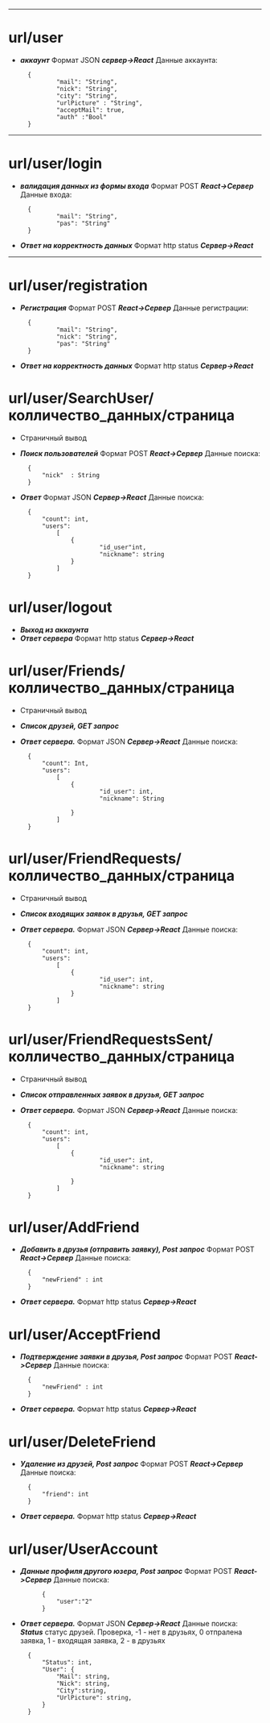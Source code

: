 ----------
# url/user 
- ***аккаунт***
 Формат JSON ***сервер->React***
 Данные аккаунта:


		{ 
				"mail": "String",
				"nick": "String",
				"city": "String",
				"urlPicture" : "String",
				"acceptMail": true,
				"auth" :"Bool"
		}

---
# url/user/login
- ***валидация данных из формы входа***
 Формат POST ***React->Сервер***
 Данные входа:
 

		{ 
				"mail": "String",
				"pas": "String"
		}
			
 
- ***Ответ на корректность данных***
 Формат http status ***Сервер->React***

 
---

# url/user/registration 
- ***Регистрация***
 Формат POST ***React->Сервер***
 Данные регистрации:

		{ 
				"mail": "String",
				"nick": "String",
				"pas": "String"			
		}

- ***Ответ на корректность данных***
 Формат http status ***Сервер->React***


# url/user/SearchUser/колличеcтво_данных/страница
- Страничный вывод
- ***Поиск пользователей***
 Формат POST ***React->Сервер***
 Данные поиска:

		{
			"nick"	: String
		}

- ***Ответ***
 Формат JSON ***Сервер->React***
 Данные поиска:
 
		{
			"count": int,
			"users": 
				[
					{
							"id_user"int,
							"nickname": string
					}
				]
		}
		
		

# url/user/logout
- ***Выход из аккаунта***
- ***Ответ сервера***
 Формат http status ***Сервер->React***


# url/user/Friends/колличеcтво_данных/страница
- Страничный вывод
- ***Список друзей, GET запрос***
- ***Ответ сервера.***
 Формат JSON ***Сервер->React***
 Данные поиска:
 
		{
			"count": Int,
			"users": 
				[
					{
							"id_user": int,
							"nickname": String

					}
				]
		}

		
		
# url/user/FriendRequests/колличеcтво_данных/страница
- Страничный вывод
- ***Список входящих заявок в друзья, GET запрос***
- ***Ответ сервера.***
 Формат JSON ***Сервер->React***
 Данные поиска:
 
		{
			"count": int,
			"users": 
				[
					{
							"id_user": int,
							"nickname": string
					}
				]
		}

			
# url/user/FriendRequestsSent/колличеcтво_данных/страница
- Страничный вывод
- ***Список отправленных заявок в друзья, GET запрос***
- ***Ответ сервера.***
 Формат JSON ***Сервер->React***
 Данные поиска:
 
		{
			"count": int,
			"users": 
				[
					{
							"id_user": int,
							"nickname": string
						
					}
				]
		}
		
# url/user/AddFriend
- ***Добавить в друзья (отправить заявку), Post запрос***
 Формат POST ***React->Сервер***
 Данные поиска:

		{
			"newFriend"	: int
		}
		
- ***Ответ сервера.***
 Формат http status ***Сервер->React***


		
# url/user/AcceptFriend
- ***Подтверждение заявки в друзья, Post запрос***
 Формат POST ***React->Сервер***
 Данные поиска:

		{
			"newFriend"	: int
		}
		
- ***Ответ сервера.***
 Формат http status  ***Сервер->React***

		
# url/user/DeleteFriend
- ***Удаление из друзей, Post запрос***
 Формат POST ***React->Сервер***
 Данные поиска:

		{
			"friend": int
		}
		
- ***Ответ сервера.***
 Формат http status  ***Сервер->React***
		
# url/user/UserAccount
- ***Данные профиля другого юзера, Post запрос***
 Формат POST ***React->Сервер***
 Данные поиска:

			{
				"user":"2"
			}
		
- ***Ответ сервера.***
 Формат JSON ***Сервер->React***
 Данные поиска:
  ***Status*** cтатус друзей. Проверка,  -1 - нет в друзьях, 0 отпралена заявка, 1 - входящая заявка, 2 - в друзьях
 
		{
			"Status": int,
			"User": {
				"Mail": string,
				"Nick": string,
				"City":string,
				"UrlPicture": string,
			}
		}
		
